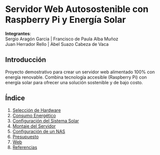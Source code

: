 # Servidor Web Autosostenible con Raspberry Pi y Energía Solar  
**Integrantes**:  
Sergio Aragón Garcia | Francisco de Paula Alba Muñoz  
Juan Herrador Rello | Abel Suazo Cabeza de Vaca  

## Introducción  
Proyecto demostrativo para crear un servidor web alimentado 100% con energía renovable. Combina tecnología accesible (Raspberry Pi) con energía solar para ofrecer una solución sostenible y de bajo costo.  

## Índice 
1. [Selección de Hardware](#seleccion-hardware)  
2. [Consumo Energético](#consumo-energetico)  
3. [Configuración del Sistema Solar](#sistema-solar)  
4. [Montaje del Servidor](#montaje-servidor)  
5. [Configuración de un NAS](#nas)  
6. [Presupuesto](#presupuesto)
7. [Web](#web)
8. [Referencias](#referencias)  








